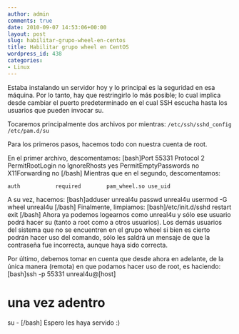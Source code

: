 ```yaml
---
author: admin
comments: true
date: 2010-09-07 14:53:06+00:00
layout: post
slug: habilitar-grupo-wheel-en-centos
title: Habilitar grupo wheel en CentOS
wordpress_id: 438
categories:
- Linux
---
```


Estaba instalando un servidor hoy y lo principal es la seguridad  en esa máquina. Por lo tanto, hay que restringirlo lo más posible; lo  cual implica desde cambiar el puerto predeterminado en el cual SSH  escucha hasta los usuarios que pueden invocar su.

Tocaremos principalmente dos archivos por mientras:
`/etc/ssh/sshd_config
/etc/pam.d/su`

Para los primeros pasos, hacemos todo con nuestra cuenta de root.
<!-- more -->
En el primer archivo, descomentamos:
[bash]Port 55331
Protocol 2
PermitRootLogin no
IgnoreRhosts yes
PermitEmptyPasswords no
X11Forwarding no
[/bash]
Mientras que en el segundo, descomentamos:

    
    auth           required        pam_wheel.so use_uid
    


A su vez, hacemos:
[bash]adduser unreal4u
passwd unreal4u
usermod -G wheel unreal4u
[/bash]
Finalmente, limpiamos:
[bash]/etc/init.d/sshd restart
exit
[/bash]
Ahora ya podemos logearnos como unreal4u y sólo ese usuario podrá  hacer su (tanto a root como a otros usuarios). Los demás usuarios del  sistema que no se encuentren en el grupo wheel si bien es cierto podrán  hacer uso del comando, sólo les saldrá un mensaje de que la contraseña  fue incorrecta, aunque haya sido correcta.

Por último, debemos tomar en cuenta que desde ahora en adelante, de  la única manera (remota) en que podamos hacer uso de root, es haciendo:
[bash]ssh -p 55331 unreal4u@[host]
# una vez adentro
su -
[/bash]
Espero les haya servido :)
